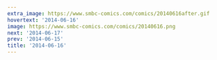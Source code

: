 ```yaml
---
extra_image: https://www.smbc-comics.com/comics/20140616after.gif
hovertext: '2014-06-16'
image: https://www.smbc-comics.com/comics/20140616.png
next: '2014-06-17'
prev: '2014-06-15'
title: '2014-06-16'
---
```

